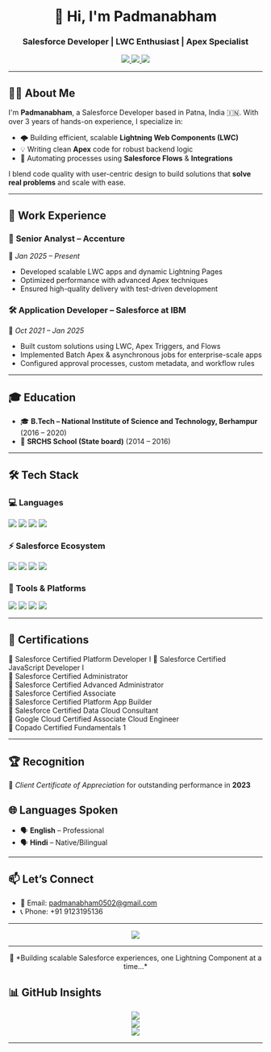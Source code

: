 <h1 align="center">👋 Hi, I'm Padmanabham</h1>
<h3 align="center">Salesforce Developer | LWC Enthusiast | Apex Specialist</h3>

<p align="center">
  <a href="https://linkedin.com/in/padmanabham-814002159">
    <img src="https://img.shields.io/badge/LinkedIn-Connect-blue?logo=linkedin" />
  </a>
  <a href="https://github.com/HANU0502">
    <img src="https://img.shields.io/badge/GitHub-Profile-181717?logo=github" />
  </a>
  <a href="https://www.salesforce.com/trailblazer/padmanabham648">
    <img src="https://img.shields.io/badge/Trailblazer-Profile-orange?logo=salesforce" />
  </a>
</p>

---

## 🧑‍💻 About Me

I'm **Padmanabham**, a Salesforce Developer based in Patna, India 🇮🇳. With over 3 years of hands-on experience, I specialize in:

- 🌩️ Building efficient, scalable **Lightning Web Components (LWC)**
- 💡 Writing clean **Apex** code for robust backend logic
- 🔄 Automating processes using **Salesforce Flows** & **Integrations**

I blend code quality with user-centric design to build solutions that **solve real problems** and scale with ease.

---

## 💼 Work Experience

### 💼 **Senior Analyst – Accenture**
📍 *Jan 2025 – Present*
- Developed scalable LWC apps and dynamic Lightning Pages
- Optimized performance with advanced Apex techniques
- Ensured high-quality delivery with test-driven development

### 🛠️ **Application Developer – Salesforce at IBM**
📍 *Oct 2021 – Jan 2025*
- Built custom solutions using LWC, Apex Triggers, and Flows
- Implemented Batch Apex & asynchronous jobs for enterprise-scale apps
- Configured approval processes, custom metadata, and workflow rules

---

## 🎓 Education

- 🎓 **B.Tech – National Institute of Science and Technology, Berhampur** (2016 – 2020)  
- 🏫 **SRCHS School (State board)** (2014 – 2016)

---

## 🛠️ Tech Stack

### 💻 Languages
<p>
  <img src="https://img.shields.io/badge/Apex-00A1E0?style=for-the-badge&logo=salesforce&logoColor=white" />
  <img src="https://img.shields.io/badge/JavaScript-F7DF1E?style=for-the-badge&logo=javascript&logoColor=black" />
  <img src="https://img.shields.io/badge/HTML5-E34F26?style=for-the-badge&logo=html5&logoColor=white" />
  <img src="https://img.shields.io/badge/CSS3-1572B6?style=for-the-badge&logo=css3&logoColor=white" />
</p>

### ⚡ Salesforce Ecosystem
<p>
  <img src="https://img.shields.io/badge/LWC-00A1E0?style=for-the-badge&logo=salesforce&logoColor=white" />
  <img src="https://img.shields.io/badge/Apex%20Triggers-00A1E0?style=for-the-badge&logo=salesforce&logoColor=white" />
  <img src="https://img.shields.io/badge/Flows-00A1E0?style=for-the-badge&logo=salesforce&logoColor=white" />
  <img src="https://img.shields.io/badge/API%20Integrations-00A1E0?style=for-the-badge&logo=salesforce&logoColor=white" />
</p>

### 🧰 Tools & Platforms
<p>
  <img src="https://img.shields.io/badge/GitHub-181717?style=for-the-badge&logo=github&logoColor=white" />
  <img src="https://img.shields.io/badge/VSCode-007ACC?style=for-the-badge&logo=visualstudiocode&logoColor=white" />
  <img src="https://img.shields.io/badge/Postman-FF6C37?style=for-the-badge&logo=postman&logoColor=white" />
  <img src="https://img.shields.io/badge/Jira-0052CC?style=for-the-badge&logo=jira&logoColor=white" />
</p>

---

## 📜 Certifications

🎯 Salesforce Certified Platform Developer I
🎯 Salesforce Certified JavaScript Developer I  
🎯 Salesforce Certified Administrator  
🎯 Salesforce Certified Advanced Administrator  
🎯 Salesforce Certified Associate  
🎯 Salesforce Certified Platform App Builder  
🎯 Salesforce Certified Data Cloud Consultant  
🎯 Google Cloud Certified Associate Cloud Engineer  
🎯 Copado Certified Fundamentals 1

---

## 🏆 Recognition

🏅 *Client Certificate of Appreciation* for outstanding performance in **2023**



## 🌐 Languages Spoken

- 🗣️ **English** – Professional  
- 🗣️ **Hindi** – Native/Bilingual

---

## 📫 Let’s Connect

- 📧 Email: [padmanabham0502@gmail.com](mailto:padmanabham0502@gmail.com)  
- 📞 Phone: +91 9123195136

---

<p align="center">
  <img src="https://komarev.com/ghpvc/?username=PadmanabhamDev&label=Visitors&color=0e75b6&style=flat" />
</p>

---

<p align="center">
  🚀 *Building scalable Salesforce experiences, one Lightning Component at a time...*
</p>

## 📊 GitHub Insights

<p align="center">
  <img src="https://github-readme-stats.vercel.app/api?username=PadmanabhamDev&show_icons=true&theme=default" />
  <br/>
  <img src="https://github-readme-streak-stats.herokuapp.com?user=PadmanabhamDev&theme=default" />
  <br/>
  <img src="https://github-readme-stats.vercel.app/api/top-langs/?username=PadmanabhamDev&layout=compact&theme=solarizedlight" />
</p>

---
